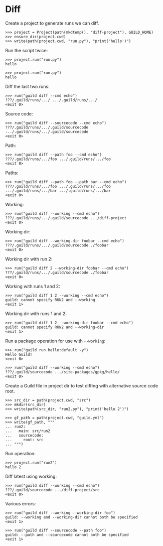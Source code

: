# Diff

Create a project to generate runs we can diff.

    >>> project = Project(path(mkdtemp(), "diff-project"), GUILD_HOME)
    >>> ensure_dir(project.cwd)
    >>> write(path(project.cwd, "run.py"), "print('hello')")

Run the script twice:

    >>> project.run("run.py")
    hello

    >>> project.run("run.py")
    hello

Diff the last two runs:

    >>> run("guild diff --cmd echo")
    ???/.guild/runs/.../ .../.guild/runs/.../
    <exit 0>

Source code:

    >>> run("guild diff --sourcecode --cmd echo")
    ???/.guild/runs/.../.guild/sourcecode .../.guild/runs/.../.guild/sourcecode
    <exit 0>

Path:

    >>> run("guild diff --path foo --cmd echo")
    ???/.guild/runs/.../foo .../.guild/runs/.../foo
    <exit 0>

Paths:

    >>> run("guild diff --path foo --path bar --cmd echo")
    ???/.guild/runs/.../foo .../.guild/runs/.../foo
    .../.guild/runs/.../bar .../.guild/runs/.../bar
    <exit 0>

Working:

    >>> run("guild diff --working --cmd echo")
    ???/.guild/runs/.../.guild/sourcecode .../diff-project
    <exit 0>

Working dir:

    >>> run("guild diff --working-dir foobar --cmd echo")
    ???/.guild/runs/.../.guild/sourcecode ./foobar
    <exit 0>

Working dir with run 2:

    >>> run("guild diff 2 --working-dir foobar --cmd echo")
    ???/.guild/runs/.../.guild/sourcecode ./foobar
    <exit 0>

Working with runs 1 and 2:

    >>> run("guild diff 1 2 --working --cmd echo")
    guild: cannot specify RUN2 and --working
    <exit 1>

Working dir with runs 1 and 2:

    >>> run("guild diff 1 2 --working-dir foobar --cmd echo")
    guild: cannot specify RUN2 and --working-dir
    <exit 1>

Run a package operation for use with `--working`:

    >>> run("guild run hello:default -y")
    Hello Guild!
    <exit 0>

    >>> run("guild diff --working --cmd echo")
    ???/.guild/sourcecode .../site-packages/gpkg/hello/
    <exit 0>

Create a Guild file in project dir to test diffing with alternative
source code root.

    >>> src_dir = path(project.cwd, "src")
    >>> mkdir(src_dir)
    >>> write(path(src_dir, "run2.py"), "print('hello 2')")

    >>> gf_path = path(project.cwd, "guild.yml")
    >>> write(gf_path, """
    ... run2:
    ...   main: src/run2
    ...   sourcecode:
    ...     root: src
    ... """)

Run operation:

    >>> project.run("run2")
    hello 2

Diff latest using working:

    >>> run("guild diff --working --cmd echo")
    ???/.guild/sourcecode .../diff-project/src
    <exit 0>

Various errors:

    >>> run("guild diff --working --working-dir foo")
    guild: --working and --working-dir cannot both be specified
    <exit 1>

    >>> run("guild diff --sourcecode --path foo")
    guild: --path and --sourcecode cannot both be specified
    <exit 1>
